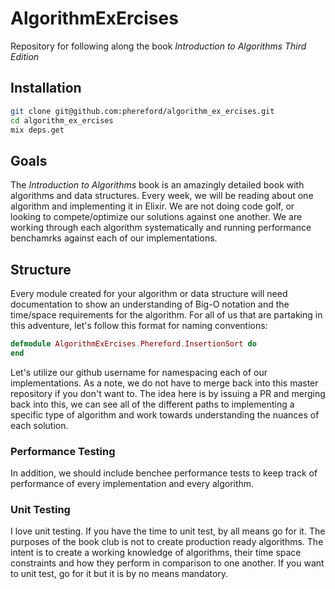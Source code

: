 # AlgorithmExErcises

Repository for following along the book *Introduction to Algorithms Third Edition*

## Installation

```bash
git clone git@github.com:phereford/algorithm_ex_ercises.git
cd algorithm_ex_ercises
mix deps.get
```

## Goals 
The *Introduction to Algorithms* book is an amazingly detailed book with
algorithms and data structures. Every week, we will be reading about one 
algorithm and implementing it in Elixir. We are not doing code golf, or looking
to compete/optimize our solutions against one another. We are working through
each algorithm systematically and running performance benchamrks against each of
our implementations.  
  
## Structure
Every module created for your algorithm or data structure will need documentation
to show an understanding of Big-O notation and the time/space requirements for
the algorithm. For all of us that are partaking in this adventure, let's follow
this format for naming conventions:  
```elixir
defmodule AlgorithmExErcises.Phereford.InsertionSort do
end
```  
Let's utilize our github username for namespacing each of our implementations. 
As a note, we do not have to merge back into this master repository if you don't
want to. The idea here is by issuing a PR and merging back into this, we can see
all of the different paths to implementing a specific type of algorithm and work
towards understanding the nuances of each solution.  
  
### Performance Testing
In addition, we should include benchee performance tests to keep track of performance
of every implementation and every algorithm.  
  
### Unit Testing
I love unit testing. If you have the time to unit test, by all means go for it.
The purposes of the book club is not to create production ready algorithms. The
intent is to create a working knowledge of algorithms, their time space constraints
and how they perform in comparison to one another. If you want to unit test, go
for it but it is by no means mandatory.
